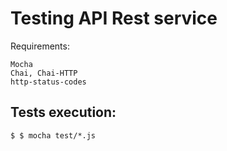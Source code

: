 # Testing API Rest service
Requirements:
```
Mocha
Chai, Chai-HTTP
http-status-codes
```

## Tests execution:
```
$ $ mocha test/*.js
```